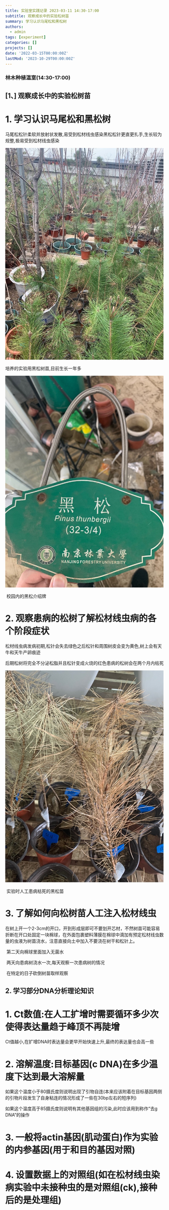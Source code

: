 ```yaml
---
title: 实验室实践记录 2023-03-11 14:30-17:00
subtitle: 观察成长中的实验松树苗
summary: 学习认识马尾松和黑松树
authors:
  - admin
tags: [experiment]
categories: []
projects: []
date: '2022-03-15T00:00:00Z'
lastMod: '2023-10-29T00:00:00Z'
---
```





###  林木种植温室(14:30-17:00)

## [**1、**]  观察成长中的实验松树苗

# 1. 学习认识马尾松和黑松树

马尾松松针柔软并放射状发散,易受到松材线虫感染黑松松针更直更扎手,生长较为规整,极易受到松材线虫感染

![png](./311-1.png)

培养的实验用黑松树苗,目前生长一年多

 

![png](./311-2.png)

​                                                                校园内的黑松介绍牌

# 2. 观察患病的松树了解松材线虫病的各个阶段症状

​	松材线虫病发病初期,松针会失去绿色之后松针和周围树皮会变为黄色,树上会有天牛和天牛产卵痕迹

后期松树将完全不分泌松脂并且松针变成火烧的红色患病的松树会在两个月内枯死



 

![png](./311-3.png)

​                                                     实验时人工患病枯死的黑松苗

# 3. 了解如何向松树苗人工注入松材线虫

​	在树上开一个2-3cm的开口，开到形成层即可不要划开芯材，不然树苗可能容易折断在开口处固定一块棉球，在外面包裹塑料薄膜在棉球中滴加有预定松材线虫数量的虫液为树苗浇水，注意直接向土中加入不要浇在树干和松针上。

​	第二天向棉球里面加入无菌水

​	两天向患病树浇水一次,每天观察一次患病树的情况

​	在特定的日子砍倒树苗取样观察

 

## 2.  学习部分DNA分析理论知识

# 1. Ct数值:在人工扩增时需要循环多少次使得表达量趋于峰顶不再陡增

​	Ct值越小,在扩增DNA时表达量会更早开始快速上升,最终的表达量也会高一些

# 2. 溶解温度:目标基因(c DNA)在多少温度下达到最大溶解量

​	如果这个温度小于80摄氏度则说明出现了引物自连(本来应该附着在目标基因两侧的引物片段发生了自身粘连的情况形成了一些在30bp左右的短序列)

​	如果这个温度高于85摄氏度则说明有其他基因组的污染,此时应该用到称作“去g DNA”的操作

# 3. 一般将actin基因(肌动蛋白)作为实验的内参基因(用于和目的基因对照)
# 4. 设置数据上的对照组(如在松材线虫染病实验中未接种虫的是对照组(ck),接种后的是处理组)
